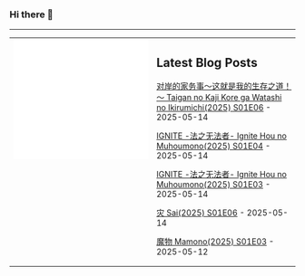### Hi there 👋

<!--
**etng/etng** is a ✨ _special_ ✨ repository because its `README.md` (this file) appears on your GitHub profile.

Here are some ideas to get you started:

- 🔭 I’m currently working on ...
- 🌱 I’m currently learning ...
- 👯 I’m looking to collaborate on ...
- 🤔 I’m looking for help with ...
- 💬 Ask me about ...
- 📫 How to reach me: ...
- 😄 Pronouns: ...
- ⚡ Fun fact: ...
-->


---

<table>
<tr>
<td valign="top" width="50%">
<img src="metrics.svg" alt="Metric" />
</td>
<td valign="top" width="50%">

## Latest Blog Posts
<!-- blog start -->
[对岸的家务事～这就是我的生存之道！～ Taigan no Kaji Kore ga Watashi no Ikirumichi(2025) S01E06](http://www.fanxinzhui.com/rr/2615#S01E06) - 2025-05-14

[IGNITE -法之无法者- Ignite Hou no Muhoumono(2025) S01E04](http://www.fanxinzhui.com/rr/2621#S01E04) - 2025-05-14

[IGNITE -法之无法者- Ignite Hou no Muhoumono(2025) S01E03](http://www.fanxinzhui.com/rr/2621#S01E03) - 2025-05-14

[灾 Sai(2025) S01E06](http://www.fanxinzhui.com/rr/2616#S01E06) - 2025-05-14

[魔物 Mamono(2025) S01E03](http://www.fanxinzhui.com/rr/2620#S01E03) - 2025-05-12
<!-- blog end -->

</td></tr></table>

